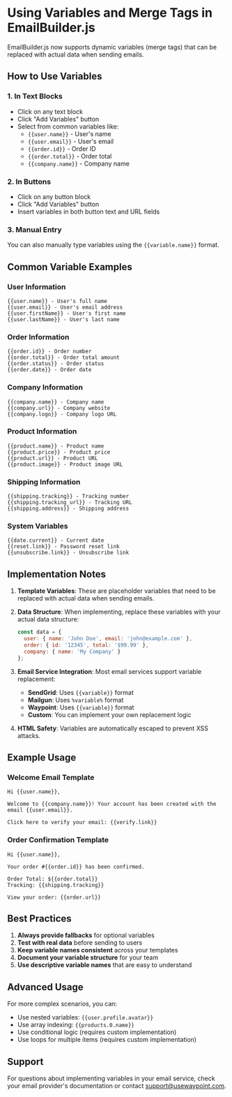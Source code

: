 # Using Variables and Merge Tags in EmailBuilder.js

EmailBuilder.js now supports dynamic variables (merge tags) that can be replaced with actual data when sending emails.

## How to Use Variables

### 1. In Text Blocks
- Click on any text block
- Click "Add Variables" button
- Select from common variables like:
  - `{{user.name}}` - User's name
  - `{{user.email}}` - User's email
  - `{{order.id}}` - Order ID
  - `{{order.total}}` - Order total
  - `{{company.name}}` - Company name

### 2. In Buttons
- Click on any button block
- Click "Add Variables" button
- Insert variables in both button text and URL fields

### 3. Manual Entry
You can also manually type variables using the `{{variable.name}}` format.

## Common Variable Examples

### User Information
```
{{user.name}} - User's full name
{{user.email}} - User's email address
{{user.firstName}} - User's first name
{{user.lastName}} - User's last name
```

### Order Information
```
{{order.id}} - Order number
{{order.total}} - Order total amount
{{order.status}} - Order status
{{order.date}} - Order date
```

### Company Information
```
{{company.name}} - Company name
{{company.url}} - Company website
{{company.logo}} - Company logo URL
```

### Product Information
```
{{product.name}} - Product name
{{product.price}} - Product price
{{product.url}} - Product URL
{{product.image}} - Product image URL
```

### Shipping Information
```
{{shipping.tracking}} - Tracking number
{{shipping.tracking_url}} - Tracking URL
{{shipping.address}} - Shipping address
```

### System Variables
```
{{date.current}} - Current date
{{reset.link}} - Password reset link
{{unsubscribe.link}} - Unsubscribe link
```

## Implementation Notes

1. **Template Variables**: These are placeholder variables that need to be replaced with actual data when sending emails.

2. **Data Structure**: When implementing, replace these variables with your actual data structure:
   ```javascript
   const data = {
     user: { name: 'John Doe', email: 'john@example.com' },
     order: { id: '12345', total: '$99.99' },
     company: { name: 'My Company' }
   };
   ```

3. **Email Service Integration**: Most email services support variable replacement:
   - **SendGrid**: Uses `{{variable}}` format
   - **Mailgun**: Uses `%variable%` format
   - **Waypoint**: Uses `{{variable}}` format
   - **Custom**: You can implement your own replacement logic

4. **HTML Safety**: Variables are automatically escaped to prevent XSS attacks.

## Example Usage

### Welcome Email Template
```
Hi {{user.name}},

Welcome to {{company.name}}! Your account has been created with the email {{user.email}}.

Click here to verify your email: {{verify.link}}
```

### Order Confirmation Template
```
Hi {{user.name}},

Your order #{{order.id}} has been confirmed.

Order Total: ${{order.total}}
Tracking: {{shipping.tracking}}

View your order: {{order.url}}
```

## Best Practices

1. **Always provide fallbacks** for optional variables
2. **Test with real data** before sending to users
3. **Keep variable names consistent** across your templates
4. **Document your variable structure** for your team
5. **Use descriptive variable names** that are easy to understand

## Advanced Usage

For more complex scenarios, you can:
- Use nested variables: `{{user.profile.avatar}}`
- Use array indexing: `{{products.0.name}}`
- Use conditional logic (requires custom implementation)
- Use loops for multiple items (requires custom implementation)

## Support

For questions about implementing variables in your email service, check your email provider's documentation or contact support@usewaypoint.com. 
